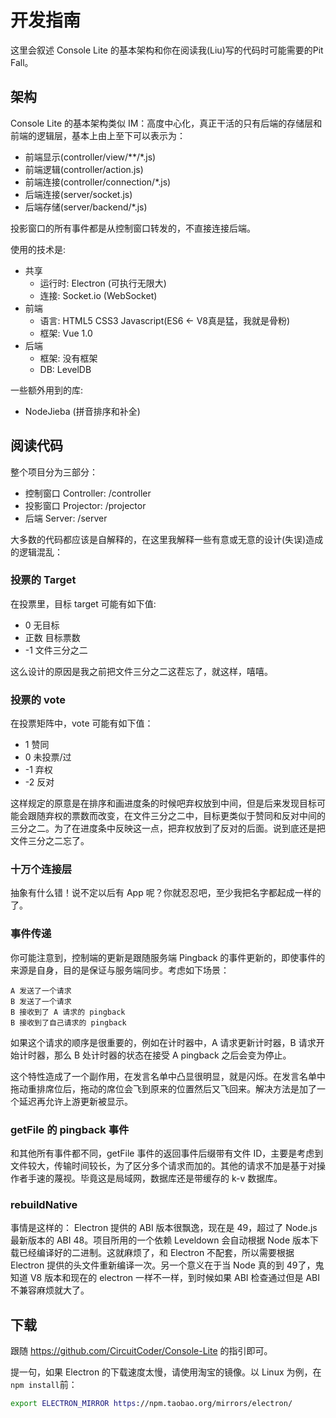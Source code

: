 # 开发指南

这里会叙述 Console Lite 的基本架构和你在阅读我(Liu)写的代码时可能需要的Pit Fall。

## 架构

Console Lite 的基本架构类似 IM：高度中心化，真正干活的只有后端的存储层和前端的逻辑层，基本上由上至下可以表示为：

- 前端显示(controller/view/**/*.js)
- 前端逻辑(controller/action.js)
- 前端连接(controller/connection/*.js)
- 后端连接(server/socket.js)
- 后端存储(server/backend/*.js)

投影窗口的所有事件都是从控制窗口转发的，不直接连接后端。

使用的技术是:
- 共享
  - 运行时: Electron (可执行无限大)
  - 连接: Socket.io (WebSocket)
- 前端
  - 语言: HTML5 CSS3 Javascript(ES6 <- V8真是猛，我就是骨粉)
  - 框架: Vue 1.0
- 后端
  - 框架: 没有框架
  - DB: LevelDB

一些额外用到的库:
- NodeJieba (拼音排序和补全)

## 阅读代码

整个项目分为三部分：
- 控制窗口 Controller: /controller
- 投影窗口 Projector: /projector
- 后端 Server: /server

大多数的代码都应该是自解释的，在这里我解释一些有意或无意的设计(失误)造成的逻辑混乱：

### 投票的 Target

在投票里，目标 target 可能有如下值:
- 0 无目标
- 正数 目标票数
- -1 文件三分之二

这么设计的原因是我之前把文件三分之二这茬忘了，就这样，嘻嘻。

### 投票的 vote

在投票矩阵中，vote 可能有如下值：
- 1 赞同
- 0 未投票/过
- -1 弃权
- -2 反对

这样规定的原意是在排序和画进度条的时候吧弃权放到中间，但是后来发现目标可能会跟随弃权的票数而改变，在文件三分之二中，目标更类似于赞同和反对中间的三分之二。为了在进度条中反映这一点，把弃权放到了反对的后面。说到底还是把文件三分之二忘了。

### 十万个连接层

抽象有什么错！说不定以后有 App 呢？你就忍忍吧，至少我把名字都起成一样的了。

### 事件传递

你可能注意到，控制端的更新是跟随服务端 Pingback 的事件更新的，即使事件的来源是自身，目的是保证与服务端同步。考虑如下场景：

```
A 发送了一个请求
B 发送了一个请求
B 接收到了 A 请求的 pingback
B 接收到了自己请求的 pingback
```

如果这个请求的顺序是很重要的，例如在计时器中，A 请求更新计时器，B 请求开始计时器，那么 B 处计时器的状态在接受 A pingback 之后会变为停止。

这个特性造成了一个副作用，在发言名单中凸显很明显，就是闪烁。在发言名单中拖动重排席位后，拖动的席位会飞到原来的位置然后又飞回来。解决方法是加了一个延迟再允许上游更新被显示。

### getFile 的 pingback 事件

和其他所有事件都不同，getFile 事件的返回事件后缀带有文件 ID，主要是考虑到文件较大，传输时间较长，为了区分多个请求而加的。其他的请求不加是基于对操作者手速的蔑视。毕竟这是局域网，数据库还是带缓存的 k-v 数据库。

### rebuildNative

事情是这样的： Electron 提供的 ABI 版本很飘逸，现在是 49，超过了 Node.js 最新版本的 ABI 48。项目所用的一个依赖 Leveldown 会自动根据 Node 版本下载已经编译好的二进制。这就麻烦了，和 Electron 不配套，所以需要根据 Electron 提供的头文件重新编译一次。另一个意义在于当 Node 真的到 49了，鬼知道 V8 版本和现在的 electron 一样不一样，到时候如果 ABI 检查通过但是 ABI 不兼容麻烦就大了。

## 下载

跟随 https://github.com/CircuitCoder/Console-Lite 的指引即可。

提一句，如果 Electron 的下载速度太慢，请使用淘宝的镜像。以 Linux 为例，在`npm install`前：

```bash
export ELECTRON_MIRROR https://npm.taobao.org/mirrors/electron/
```
